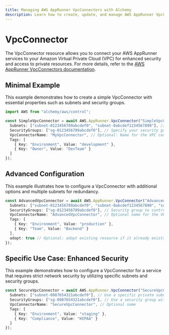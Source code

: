 ```yaml
---
title: Managing AWS AppRunner VpcConnectors with Alchemy
description: Learn how to create, update, and manage AWS AppRunner VpcConnectors using Alchemy Cloud Control.
---
```


# VpcConnector

The VpcConnector resource allows you to connect your AWS AppRunner services to your Amazon Virtual Private Cloud (VPC) for enhanced security and access to private resources. For more details, refer to the [AWS AppRunner VpcConnectors documentation](https://docs.aws.amazon.com/apprunner/latest/userguide/).

## Minimal Example

This example demonstrates how to create a simple VpcConnector with essential properties such as subnets and security groups.

```ts
import AWS from "alchemy/aws/control";

const SimpleVpcConnector = await AWS.AppRunner.VpcConnector("SimpleVpcConnector", {
  Subnets: ["subnet-0123456789abcdef0", "subnet-0abcdef1234567890"], // Specify your subnet IDs
  SecurityGroups: ["sg-0123456789abcdef0"], // Specify your security group IDs
  VpcConnectorName: "MyVpcConnector", // Optional: Name for the VPC connector
  Tags: [
    { Key: "Environment", Value: "development" },
    { Key: "Owner", Value: "DevTeam" }
  ]
});
```

## Advanced Configuration

This example illustrates how to configure a VpcConnector with additional options and multiple subnets for redundancy.

```ts
const AdvancedVpcConnector = await AWS.AppRunner.VpcConnector("AdvancedVpcConnector", {
  Subnets: ["subnet-0123456789abcdef0", "subnet-0abcdef1234567890", "subnet-0fedcba9876543210"], // Multiple subnets for high availability
  SecurityGroups: ["sg-0123456789abcdef0"], // Security group to control access
  VpcConnectorName: "AdvancedVpcConnector", // Optional name for the VPC connector
  Tags: [
    { Key: "Environment", Value: "production" },
    { Key: "Team", Value: "Backend" }
  ],
  adopt: true // Optional: adopt existing resource if it already exists
});
```

## Specific Use Case: Enhanced Security

This example demonstrates how to configure a VpcConnector for a service that requires strict network security by utilizing specific subnets and security groups.

```ts
const SecureVpcConnector = await AWS.AppRunner.VpcConnector("SecureVpcConnector", {
  Subnets: ["subnet-0987654321abcdef0"], // Use a specific private subnet
  SecurityGroups: ["sg-0987654321abcdef0"], // Use a security group with strict rules
  VpcConnectorName: "SecureVpcConnector", // Optional name
  Tags: [
    { Key: "Environment", Value: "staging" },
    { Key: "Compliance", Value: "HIPAA" }
  ]
});
```